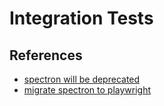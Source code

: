 # Integration Tests

## References

- [spectron will be deprecated](https://github.com/electron-userland/spectron/issues/1045)
- [migrate spectron to playwright](https://github.com/foxglove/studio/pull/1235/files)
